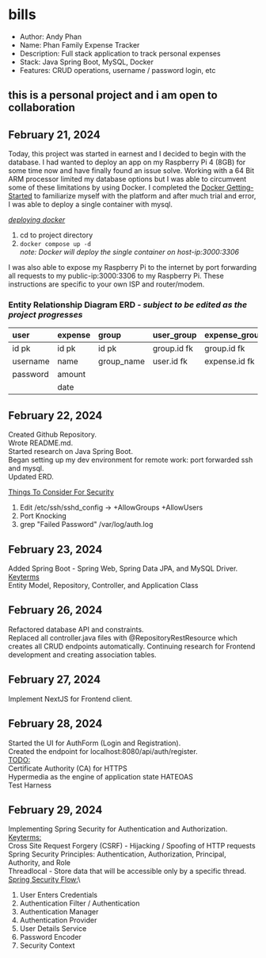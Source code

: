 # bills

- Author: Andy Phan
- Name: Phan Family Expense Tracker
- Description: Full stack application to track personal expenses
- Stack: Java Spring Boot, MySQL, Docker
- Features: CRUD operations, username / password login, etc

## this is a personal project and i am open to collaboration

## February 21, 2024

Today, this project was started in earnest and I decided to begin with the database.
I had wanted to deploy an app on my Raspberry Pi 4 (8GB) for some time now and have finally found an issue solve.
Working with a 64 Bit ARM processor limited my database options but I was able to circumvent some of these limitations by using Docker.
I completed the [Docker Getting-Started](https://docs.docker.com/engine/reference/commandline/cli/) to familiarize myself with the platform and after much trial and error, I was able to deploy a single container with mysql.

_<ins>deploying docker</ins>_

1. cd to project directory
2. `docker compose up -d`\
   _note: Docker will deploy the single container on host-ip:3000:3306_

I was also able to expose my Raspberry Pi to the internet by port forwarding all requests to my public-ip:3000:3306 to my Raspberry Pi.
These instructions are specific to your own ISP and router/modem.

### Entity Relationship Diagram ERD - _subject to be edited as the project progresses_

| user     | expense | group      | user_group  | expense_group |
| :------- | :------ | :--------- | :---------- | :------------ |
| id pk    | id pk   | id pk      | group.id fk | group.id fk   |
| username | name    | group_name | user.id fk  | expense.id fk |
| password | amount  |            |             |               |
|          | date    |            |             |               |

## February 22, 2024

Created Github Repository.\
Wrote README.md.\
Started research on Java Spring Boot.\
Began setting up my dev environment for remote work: port forwarded ssh and mysql.\
Updated ERD.

<ins>Things To Consider For Security</ins>

1. Edit /etc/ssh/sshd_config -> +AllowGroups +AllowUsers
2. Port Knocking
3. grep "Failed Password" /var/log/auth.log

## February 23, 2024

Added Spring Boot - Spring Web, Spring Data JPA, and MySQL Driver.\
<ins>Keyterms</ins>\
Entity Model, Repository, Controller, and Application Class

## February 26, 2024

Refactored database API and constraints.\
Replaced all controller.java files with @RepositoryRestResource which creates all CRUD endpoints automatically.
Continuing research for Frontend development and creating association tables.

## February 27, 2024

Implement NextJS for Frontend client.

## February 28, 2024

Started the UI for AuthForm (Login and Registration).\
Created the endpoint for localhost:8080/api/auth/register.\
<ins>TODO:</ins>\
Certificate Authority (CA) for HTTPS\
Hypermedia as the engine of application state HATEOAS\
Test Harness

## February 29, 2024

Implementing Spring Security for Authentication and Authorization.\
<ins>Keyterms:</ins>\
Cross Site Request Forgery (CSRF) - Hijacking / Spoofing of HTTP requests\
Spring Security Principles: Authentication, Authorization, Principal, Authority, and Role\
Threadlocal - Store data that will be accessible only by a specific thread.\
<ins>Spring Security Flow:</ins>\
1. User Enters Credentials
2. Authentication Filter / Authentication
3. Authentication Manager
4. Authentication Provider
5. User Details Service
6. Password Encoder
7. Security Context
